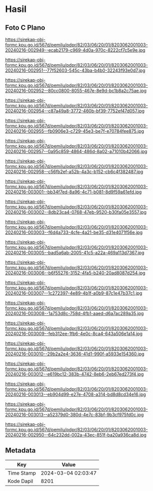 # Hasil

## Foto C Plano

https://sirekap-obj-formc.kpu.go.id/567d/pemilu/pdpr/82/03/06/20/01/8203062001003-20240216-002949--ecab2179-c969-4d0a-970c-8222cf7c5e9e.jpg

https://sirekap-obj-formc.kpu.go.id/567d/pemilu/pdpr/82/03/06/20/01/8203062001003-20240216-002951--77f52603-545c-43ba-b4b0-32243f93e0d7.jpg

https://sirekap-obj-formc.kpu.go.id/567d/pemilu/pdpr/82/03/06/20/01/8203062001003-20240216-002952--80cc0800-8055-467e-8e9d-bc1b8a2c75ae.jpg

https://sirekap-obj-formc.kpu.go.id/567d/pemilu/pdpr/82/03/06/20/01/8203062001003-20240216-002954--c87a49a8-3772-460b-bf39-7752ef47d057.jpg

https://sirekap-obj-formc.kpu.go.id/567d/pemilu/pdpr/82/03/06/20/01/8203062001003-20240216-002955--fb0906e3-c729-45e3-be7f-e70784fee875.jpg

https://sirekap-obj-formc.kpu.go.id/567d/pemilu/pdpr/82/03/06/20/01/8203062001003-20240216-002957--0a95c859-4864-486d-8a02-a71010b42066.jpg

https://sirekap-obj-formc.kpu.go.id/567d/pemilu/pdpr/82/03/06/20/01/8203062001003-20240216-002958--c56fb2ef-a52b-4a3c-b152-cb6c4f382487.jpg

https://sirekap-obj-formc.kpu.go.id/567d/pemilu/pdpr/82/03/06/20/01/8203062001003-20240216-003001--bb34f7ed-8a96-4c71-b081-8d9f59a61efd.jpg

https://sirekap-obj-formc.kpu.go.id/567d/pemilu/pdpr/82/03/06/20/01/8203062001003-20240216-003002--8db23ca4-0768-47eb-9520-b30fa05e3557.jpg

https://sirekap-obj-formc.kpu.go.id/567d/pemilu/pdpr/82/03/06/20/01/8203062001003-20240216-003003--f6d4a733-4cfe-4a21-be35-d31e4071f56e.jpg

https://sirekap-obj-formc.kpu.go.id/567d/pemilu/pdpr/82/03/06/20/01/8203062001003-20240216-003005--bad5a6ab-2005-41c5-a22a-469a113d7367.jpg

https://sirekap-obj-formc.kpu.go.id/567d/pemilu/pdpr/82/03/06/20/01/8203062001003-20240216-003006--b6f55276-3152-4fa5-b240-20ad8087d254.jpg

https://sirekap-obj-formc.kpu.go.id/567d/pemilu/pdpr/82/03/06/20/01/8203062001003-20240216-003007--1c272397-4e89-4b1f-a0b9-87c1e47b37c1.jpg

https://sirekap-obj-formc.kpu.go.id/567d/pemilu/pdpr/82/03/06/20/01/8203062001003-20240216-003008--1a753d8c-758d-4fb1-aaed-d6a7ac289a35.jpg

https://sirekap-obj-formc.kpu.go.id/567d/pemilu/pdpr/82/03/06/20/01/8203062001003-20240216-003009--feb312ee-1fb6-4e0c-8ca4-643a506e1a14.jpg

https://sirekap-obj-formc.kpu.go.id/567d/pemilu/pdpr/82/03/06/20/01/8203062001003-20240216-003010--29b2a2e4-3636-41d1-990f-a5933e154360.jpg

https://sirekap-obj-formc.kpu.go.id/567d/pemilu/pdpr/82/03/06/20/01/8203062001003-20240216-003012--e619bc12-383b-4742-8eb6-2eb67ed273f4.jpg

https://sirekap-obj-formc.kpu.go.id/567d/pemilu/pdpr/82/03/06/20/01/8203062001003-20240216-003013--eb904d99-e27e-4708-a314-bd8d8cd34e16.jpg

https://sirekap-obj-formc.kpu.go.id/567d/pemilu/pdpr/82/03/06/20/01/8203062001003-20240216-003013--a52379d0-380d-4e7c-83bf-9b3cf975fd0c.jpg

https://sirekap-obj-formc.kpu.go.id/567d/pemilu/pdpr/82/03/06/20/01/8203062001003-20240216-002950--64c232dd-002a-43ec-851f-ba20a936ca8d.jpg


## Metadata

| Key        | Value               |
| ---------- | ------------------- |
| Time Stamp | 2024-03-04 02:03:47 |
| Kode Dapil | 8201                |



